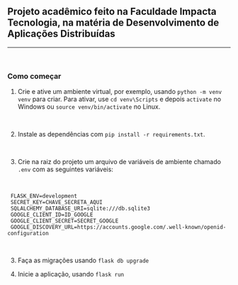 ## Projeto acadêmico feito na Faculdade Impacta Tecnologia, na matéria de Desenvolvimento de Aplicações Distribuídas

---

<br />

### Como começar

1. Crie e ative um ambiente virtual, por exemplo, usando `python -m venv venv` para criar. Para ativar, use `cd venv\Scripts` e depois `activate` no Windows ou `source venv/bin/activate` no Linux.

<br />

2. Instale as dependências com `pip install -r requirements.txt`.

<br />

3. Crie na raiz do projeto um arquivo de variáveis de ambiente chamado `.env` com as seguintes variáveis:

<br />


```
 FLASK_ENV=development
 SECRET_KEY=CHAVE_SECRETA_AQUI
 SQLALCHEMY_DATABASE_URI=sqlite:///db.sqlite3
 GOOGLE_CLIENT_ID=ID_GOOGLE
 GOOGLE_CLIENT_SECRET=SECRET_GOOGLE
 GOOGLE_DISCOVERY_URL=https://accounts.google.com/.well-known/openid-configuration
```
<br />

3. Faça as migrações usando `flask db upgrade`

4. Inicie a aplicação, usando `flask run`

